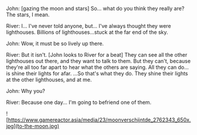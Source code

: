 John: [gazing the moon and stars] So… what do you think they really are? The stars, I mean.

River: I… I've never told anyone, but… I've always thought they were lighthouses. Billions of lighthouses…stuck at the far end of the sky.

John: Wow, it must be so lively up there.

River: But it isn't. [John looks to River for a beat] They can see all the other lighthouses out there, and they want to talk to them. But they can't, because they're all too far apart to hear what the others are saying. All they can do…is shine their lights for afar. …So that's what they do. They shine their lights at the other lighthouses, and at me.

John: Why you?

River: Because one day... I'm going to befriend one of them.

![https://www.gamereactor.asia/media/23/moonverschijntde_2762343_650x.jpg](to-the-moon.jpg)
